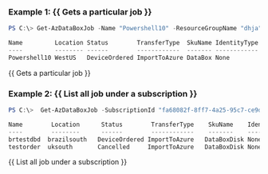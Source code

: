 ### Example 1: {{ Gets a particular job }}

```powershell
PS C:\> Get-AzDataBoxJob -Name "Powershell10" -ResourceGroupName "dhja"  -SubscriptionId "fa68082f-8ff7-4a25-95c7-ce9da541242f"

Name         Location Status        TransferType  SkuName IdentityType DeliveryType Detail
----         -------- ------        ------------  ------- ------------ ------------ ------
Powershell10 WestUS   DeviceOrdered ImportToAzure DataBox None         NonScheduled Microsoft.Azure.PowerShell.Cmdlets.DataBox.Models.Api20210301.DataBoxJobDetails
```

{{ Gets a particular job }}

### Example 2: {{ List all job under a subscription }}
```powershell
PS C:\>  Get-AzDataBoxJob -SubscriptionId "fa68082f-8ff7-4a25-95c7-ce9da541242f"

Name        Location      Status        TransferType    SkuName    IdentityType  DeliveryType Detail
----        --------      ------        ------------    -------    ------------  ------------ ------
brtestdbd  brazilsouth   DeviceOrdered ImportToAzure   DataBoxDisk None          NonScheduled Microsoft.Azure.PowerShell.Cmdlets.DataBox.Models.Api20210301.DataBoxDiskJobDetails
testorder  uksouth       Cancelled     ImportToAzure   DataBoxDisk None          NonScheduled Microsoft.Azure.PowerShell.Cmdlets.DataBox.Models.Api20210301.DataBoxDiskJobDetails
```

{{  List all job under a subscription }}

